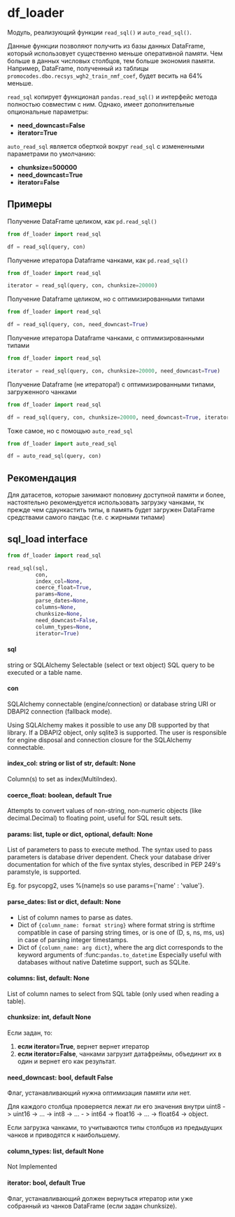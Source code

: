 # df_loader
Модуль, реализующий функции `read_sql()` и `auto_read_sql()`. 

Данные функции позволяют получить из базы данных DataFrame, который
использовует существенно меньше оперативной памяти. Чем больше 
в данных числовых столбцов, тем больше экономия памяти. Например,
DataFrame, полученный из таблицы ``promocodes.dbo.recsys_wgh2_train_nmf_coef``,
будет весить на 64% меньше.

`read_sql`  копирует функционал `pandas.read_sql()` и интерфейс метода полностью
 совместим с ним. Однако, имеет дополнительные опциональные параметры:
- **need_downcast=False**
- **iterator=True**

`auto_read_sql` является оберткой вокруг `read_sql` с измененными параметрами
по умолчанию:
- **chunksize=500000**
- **need_downcast=True**
- **iterator=False**


## Примеры
Получение DataFrame целиком, как `pd.read_sql()`
````python
from df_loader import read_sql

df = read_sql(query, con)
````

Получение итератора Dataframe чанками, как `pd.read_sql()`
````python
from df_loader import read_sql

iterator = read_sql(query, con, chunksize=20000)
````

Получение Dataframe целиком, но с оптимизированными типами
````python
from df_loader import read_sql

df = read_sql(query, con, need_downcast=True)
````

Получение итератора Dataframe чанками, с оптимизированными типами
````python
from df_loader import read_sql

iterator = read_sql(query, con, chunksize=20000, need_downcast=True)
````

Получение Dataframe (не итератора!) с оптимизированными типами, загруженного чанками
````python
from df_loader import read_sql

df = read_sql(query, con, chunksize=20000, need_downcast=True, iterator=False)
````

Тоже самое, но с помощью `auto_read_sql`
````python
from df_loader import auto_read_sql

df = auto_read_sql(query, con)
````


## Рекомендация
Для датасетов, которые занимают половину доступной памяти и более, 
настоятельно рекомендуется использовать загрузку чанками, тк прежде чем сдаункастить 
типы, в память будет загружен DataFrame средствами самого пандас (т.е. с жирными типами)


## sql_load interface
````python
from df_loader import read_sql

read_sql(sql,
         con,
         index_col=None,
         coerce_float=True,
         params=None,
         parse_dates=None,
         columns=None,
         chunksize=None,
         need_downcast=False,
         column_types=None,
         iterator=True)
````

#### sql
string or SQLAlchemy Selectable (select or text object) SQL query to be executed or a table name.

#### con
SQLAlchemy connectable (engine/connection) or database string URI or DBAPI2 connection (fallback mode).

Using SQLAlchemy makes it possible to use any DB supported by that
library. If a DBAPI2 object, only sqlite3 is supported. The user is responsible
for engine disposal and connection closure for the SQLAlchemy connectable. 

#### index_col: string or list of str, default: None
Column(s) to set as index(MultiIndex).

#### coerce_float: boolean, default True
Attempts to convert values of non-string, non-numeric objects (like
decimal.Decimal) to floating point, useful for SQL result sets.

#### params: list, tuple or dict, optional, default: None
List of parameters to pass to execute method.  The syntax used
to pass parameters is database driver dependent. Check your
database driver documentation for which of the five syntax styles,
described in PEP 249's paramstyle, is supported.

Eg. for psycopg2, uses %(name)s so use params={'name' : 'value'}.

#### parse_dates: list or dict, default: None
- List of column names to parse as dates.
- Dict of ``{column_name: format string}`` where format string is
  strftime compatible in case of parsing string times, or is one of
  (D, s, ns, ms, us) in case of parsing integer timestamps.
- Dict of ``{column_name: arg dict}``, where the arg dict corresponds
  to the keyword arguments of :func:`pandas.to_datetime`
  Especially useful with databases without native Datetime support,
  such as SQLite.

#### columns: list, default: None
List of column names to select from SQL table (only used when reading
a table).


#### chunksize: int, default None
Если задан, то:
1) **если iterator=True**, вернет вернет итератор
2) **если iterator=False**, чанками загрузит датафреймы, 
объединит их в один и вернет его как результат.


#### need_downcast: bool, default False
Флаг, устанавливающий нужна оптимизация памяти или нет.

Для каждого столбца проверяется лежат ли его значения внутри 
uint8 -> uint16 -> ... -> int8 -> ... - > int64 -> float16 -> ... -> float64 -> object.

Если загрузка чанками, то учитываются типы столбцов из предыдущих чанков и приводятся к наибольшему.


#### column_types: list, default None
Not Implemented


#### iterator: bool, default True
Флаг, устанавливающий должен вернуться итератор или уже собранный из 
чанков DataFrame (если задан chunksize).